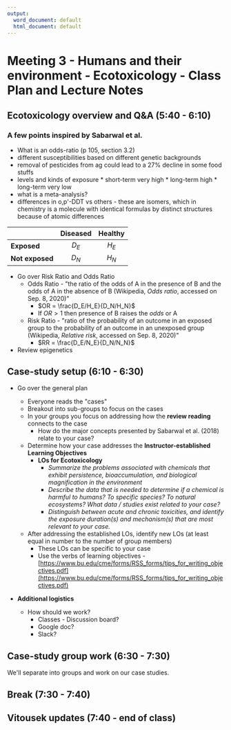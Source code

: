 ```yaml
---
output:
  word_document: default
  html_document: default
---
```


# Meeting 3 - Humans and their environment - Ecotoxicology - Class Plan and Lecture Notes

## Ecotoxicology overview and Q&A (5:40 - 6:10)

### A few points inspired by Sabarwal et al.

* What is an odds-ratio (p 105, section 3.2)
* different susceptibilities based on different genetic backgrounds
* removal of pesticides from ag could lead to a 27% decline in some food stuffs
* levels and kinds of exposure
	  * short-term very high
	  * long-term high
	  * long-term very low
* what is a meta-analysis?
* differences in o,p'-DDT vs others - these are isomers, which in chemistry is a molecule with identical formulas by distinct structures because of atomic differences

||Diseased|Healthy|
|:--|:--:|:--:|
|**Exposed**| $D_E$ | $H_E$ |
|**Not exposed**| $D_N$ | $H_N$ |

* Go over Risk Ratio and Odds Ratio
    * Odds Ratio - "the ratio of the odds of A in the presence of B and the odds of A in the absence of B (Wikipedia, *Odds ratio*, accessed on Sep. 8, 2020)"
        * $OR = \frac{D_E/H_E}{D_N/H_N}$
        * If $OR> 1$ then presence of B raises the *odds* or A
    * Risk Ratio - "ratio of the probability of an outcome in an exposed group to the probability of an outcome in an unexposed group (Wikipedia, *Relative risk*, accessed on Sep. 8, 2020)"
        * $RR = \frac{D_E/N_E}{D_N/N_N}$
* Review epigenetics

## Case-study setup (6:10 - 6:30)

* Go over the general plan
    * Everyone reads the "cases"
    * Breakout into sub-groups to focus on the cases
    * In your groups you focus on addressing how the **review reading** connects to the case
        * How do the major concepts presented by Sabarwal et al. (2018) relate to your case?
    * Determine how your case addresses the **Instructor-established Learning Objectives**
        * **LOs for Ecotoxicology**
            * *Summarize the problems associated with chemicals that exhibit persistence, bioaccumulation, and biological magnification in the environment*
            * *Describe the data that is needed to determine if a chemical is harmful to humans? To specific species? To natural ecosystems? What data / studies exist related to your case?*
            * *Distinguish between acute and chronic toxicities, and identify the exposure duration(s) and mechanism(s) that are most relevant to your case.*
    * After addressing the established LOs, identify new LOs (at least equal in number to the number of group members)
        * These LOs can be specific to your case
        * Use the verbs of learning objectives - [https://www.bu.edu/cme/forms/RSS_forms/tips_for_writing_objectives.pdf](https://www.bu.edu/cme/forms/RSS_forms/tips_for_writing_objectives.pdf)

* **Additional logistics**
    * How should we work?
        * Classes - Discussion board?
        * Google doc?
        * Slack?

## Case-study group work (6:30 - 7:30)

We'll separate into groups and work on our case studies.

## Break (7:30 - 7:40)

## Vitousek updates (7:40 - end of class)


<!----
Instructor notes:

* Need to give more guidance on how to work as a group - my expectation is that they will divy up work during class time and decided on learning objectives. I want to strongly encouage the students to "workshop" the learning objectives. Do the LOs address information related to the cases? 
* Should give more context to the cases. Perhaps provide a guiding question for the students to consider. 

---->